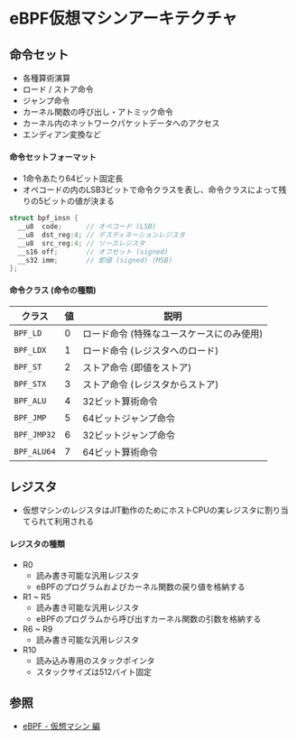# eBPF仮想マシンアーキテクチャ
## 命令セット
- 各種算術演算
- ロード / ストア命令
- ジャンプ命令
- カーネル関数の呼び出し・アトミック命令
- カーネル内のネットワークパケットデータへのアクセス
- エンディアン変換など

#### 命令セットフォーマット
- 1命令あたり64ビット固定長
- オペコードの内のLSB3ビットで命令クラスを表し、命令クラスによって残りの5ビットの値が決まる

```c
struct bpf_insn {
  __u8  code;      // オペコード (LSB)
  __u8  dst_reg:4; // デスティネーションレジスタ
  __u8  src_reg:4; // ソースレジスタ
  __s16 off;       // オフセット (signed)
  __s32 imm;       // 即値 (signed) (MSB)
};
```

#### 命令クラス (命令の種類)

| クラス      | 値 | 説明                                      |
| -           | -  | -                                         |
| `BPF_LD`    | 0  | ロード命令 (特殊なユースケースにのみ使用) |
| `BPF_LDX`   | 1  | ロード命令 (レジスタへのロード)           |
| `BPF_ST`    | 2  | ストア命令 (即値をストア)                 |
| `BPF_STX`   | 3  | ストア命令 (レジスタからストア)           |
| `BPF_ALU`   | 4  | 32ビット算術命令                          |
| `BPF_JMP`   | 5  | 64ビットジャンプ命令                      |
| `BPF_JMP32` | 6  | 32ビットジャンプ命令                      |
| `BPF_ALU64` | 7  | 64ビット算術命令                          |

## レジスタ
- 仮想マシンのレジスタはJIT動作のためにホストCPUの実レジスタに割り当てられて利用される

#### レジスタの種類
- R0
  - 読み書き可能な汎用レジスタ
  - eBPFのプログラムおよびカーネル関数の戻り値を格納する
- R1 ~ R5
  - 読み書き可能な汎用レジスタ
  - eBPFのプログラムから呼び出すカーネル関数の引数を格納する
- R6 ~ R9
  - 読み書き可能な汎用レジスタ
- R10
  - 読み込み専用のスタックポインタ
  - スタックサイズは512バイト固定

## 参照
- [eBPF - 仮想マシン 編](https://zenn.dev/hidenori3/articles/cb8ddfb964bbc5)
